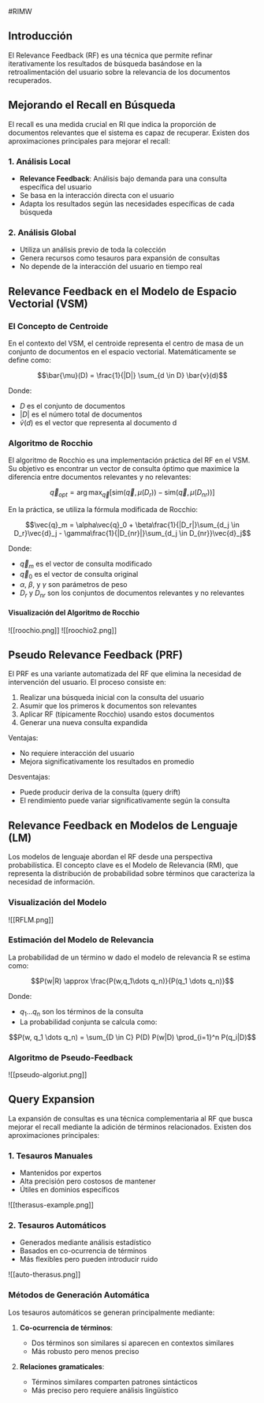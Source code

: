 #RIMW 
## Introducción

El Relevance Feedback (RF) es una técnica que permite refinar iterativamente los resultados de búsqueda basándose en la retroalimentación del usuario sobre la relevancia de los documentos recuperados.

## Mejorando el Recall en Búsqueda

El recall es una medida crucial en RI que indica la proporción de documentos relevantes que el sistema es capaz de recuperar. Existen dos aproximaciones principales para mejorar el recall:

### 1. Análisis Local
- **Relevance Feedback**: Análisis bajo demanda para una consulta específica del usuario
- Se basa en la interacción directa con el usuario
- Adapta los resultados según las necesidades específicas de cada búsqueda

### 2. Análisis Global
- Utiliza un análisis previo de toda la colección
- Genera recursos como tesauros para expansión de consultas
- No depende de la interacción del usuario en tiempo real

## Relevance Feedback en el Modelo de Espacio Vectorial (VSM)

### El Concepto de Centroide

En el contexto del VSM, el centroide representa el centro de masa de un conjunto de documentos en el espacio vectorial. Matemáticamente se define como:

$$\bar{\mu}(D) = \frac{1}{|D|} \sum_{d \in D} \bar{v}(d)$$

Donde:
- $D$ es el conjunto de documentos
- $|D|$ es el número total de documentos
- $\bar{v}(d)$ es el vector que representa al documento d

### Algoritmo de Rocchio

El algoritmo de Rocchio es una implementación práctica del RF en el VSM. Su objetivo es encontrar un vector de consulta óptimo que maximice la diferencia entre documentos relevantes y no relevantes:

$$\vec{q}_{opt} = \arg \max_{\vec{q}} \left[ \text{sim}(\vec{q}, \mu(D_r)) - \text{sim}(\vec{q}, \mu(D_{nr})) \right]$$

En la práctica, se utiliza la fórmula modificada de Rocchio:

$$\vec{q}_m = \alpha\vec{q}_0 + \beta\frac{1}{|D_r|}\sum_{d_j \in D_r}\vec{d}_j - \gamma\frac{1}{|D_{nr}|}\sum_{d_j \in D_{nr}}\vec{d}_j$$

Donde:
- $\vec{q}_m$ es el vector de consulta modificado
- $\vec{q}_0$ es el vector de consulta original
- $\alpha$, $\beta$, y $\gamma$ son parámetros de peso
- $D_r$ y $D_{nr}$ son los conjuntos de documentos relevantes y no relevantes

#### Visualización del Algoritmo de Rocchio

![[roochio.png]]
![[roochio2.png]]
## Pseudo Relevance Feedback (PRF)

El PRF es una variante automatizada del RF que elimina la necesidad de intervención del usuario. El proceso consiste en:

1. Realizar una búsqueda inicial con la consulta del usuario
2. Asumir que los primeros k documentos son relevantes
3. Aplicar RF (típicamente Rocchio) usando estos documentos
4. Generar una nueva consulta expandida

Ventajas:
- No requiere interacción del usuario
- Mejora significativamente los resultados en promedio

Desventajas:
- Puede producir deriva de la consulta (query drift)
- El rendimiento puede variar significativamente según la consulta

## Relevance Feedback en Modelos de Lenguaje (LM)

Los modelos de lenguaje abordan el RF desde una perspectiva probabilística. El concepto clave es el Modelo de Relevancia (RM), que representa la distribución de probabilidad sobre términos que caracteriza la necesidad de información.

### Visualización del Modelo

![[RFLM.png]]

### Estimación del Modelo de Relevancia

La probabilidad de un término w dado el modelo de relevancia R se estima como:

$$P(w|R) \approx \frac{P(w,q_1\dots q_n)}{P(q_1 \dots q_n)}$$

Donde:
- $q_1\dots q_n$ son los términos de la consulta
- La probabilidad conjunta se calcula como:

$$P(w, q_1 \dots q_n) = \sum_{D \in C} P(D) P(w|D) \prod_{i=1}^n P(q_i|D)$$

### Algoritmo de Pseudo-Feedback

![[pseudo-algoriut.png]]

## Query Expansion

La expansión de consultas es una técnica complementaria al RF que busca mejorar el recall mediante la adición de términos relacionados. Existen dos aproximaciones principales:

### 1. Tesauros Manuales
- Mantenidos por expertos
- Alta precisión pero costosos de mantener
- Útiles en dominios específicos

![[therasus-example.png]]

### 2. Tesauros Automáticos
- Generados mediante análisis estadístico
- Basados en co-ocurrencia de términos
- Más flexibles pero pueden introducir ruido

![[auto-therasus.png]]

### Métodos de Generación Automática

Los tesauros automáticos se generan principalmente mediante:

1. **Co-ocurrencia de términos**:
   - Dos términos son similares si aparecen en contextos similares
   - Más robusto pero menos preciso

2. **Relaciones gramaticales**:
   - Términos similares comparten patrones sintácticos
   - Más preciso pero requiere análisis lingüístico